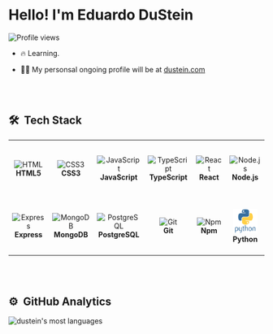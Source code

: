
<!--<img align="right" height="590em" src="https://raw.githubusercontent.com/gist/maykbrito/618ef18e3bbb7cdfd200f3a4fc1aabc6/raw/201d47c76006c99fe0dc55ea92e76bdca5537f08/githubcard.svg"/>-->
<h1 align="left">Hello! I'm Eduardo DuStein</h1>
<p align="left"> <img src="https://komarev.com/ghpvc/?username=dustein&color=yellow" alt="Profile views" /> </p>

- 🔥 Learning. 

<!-- - 🔭 I’m currently working at [Rocketseat](https://github.com/Rocketseat) -->

- 👨‍💻 My personsal ongoing profile will be at [dustein.com](https://dustein.com)

<!-- - ▶️ I regularly post videos on [youtube.com/maykbrito](https://youtube.com/maykbrito) -->

<!-- - 💬 Ask me about **JavaScript, HTML, CSS, SQL, Node.JS** -->

<!-- - ⚡ Fun fact **Oneye 😜** -->

<br><br>

## 🛠 &nbsp;Tech Stack

<table>
    <tr>
      <td align="center" height="108" width="108">
        <img src="https://cdn.jsdelivr.net/gh/devicons/devicon/icons/html5/html5-plain.svg" width="48" height="48" alt="HTML"/>
        <br /><strong>HTML5</strong>
      </td>
      <td align="center" height="108" width="108">
        <img src="https://cdn.jsdelivr.net/gh/devicons/devicon/icons/css3/css3-plain.svg" width="48" height="48" alt="CSS3"/>
        <br /><strong>CSS3</strong>
      </td>
      <td align="center" height="108" width="108">
        <img src="https://cdn.jsdelivr.net/gh/devicons/devicon/icons/javascript/javascript-plain.svg" width="48" height="48" alt="JavaScript"/>
        <br /><strong>JavaScript</strong>
      </td>
      <td align="center" height="108" width="108">
        <img src="https://cdn.jsdelivr.net/gh/devicons/devicon/icons/typescript/typescript-plain.svg" width="48" height="48" alt="TypeScript"/>
        <br /><strong>TypeScript</strong>
      </td>
      <td align="center" height="108" width="108">
        <img src="https://cdn.jsdelivr.net/gh/devicons/devicon/icons/react/react-original.svg" width="48" height="48" alt="React"/>
        <br /><strong>React</strong>
      </td>     
      <td align="center" height="108" width="108">
          <img src="https://cdn.jsdelivr.net/gh/devicons/devicon/icons/nodejs/nodejs-original.svg" width="48" height="48" alt="Node.js"/>
          <br /><strong>Node.js</strong>
        </td>        
    </tr>
      <tr>
      <td align="center" height="108" width="108">
        <img src="https://cdn.jsdelivr.net/gh/devicons/devicon/icons/express/express-original.svg" width="48" height="48" alt="Express"/>
        <br /><strong>Express</strong>
      </td>    
      <td align="center" height="108" width="108">
        <img src="https://cdn.jsdelivr.net/gh/devicons/devicon/icons/mongodb/mongodb-original.svg" width="48" height="48" alt="MongoDB"/>
        <br /><strong>MongoDB</strong>
      </td>    
      <td align="center" height="108" width="108">
        <img src="https://cdn.jsdelivr.net/gh/devicons/devicon/icons/postgresql/postgresql-original.svg" width="48" height="48" alt="PostgreSQL"/>
        <br /><strong>PostgreSQL</strong>
      </td>        
      <td align="center" height="108" width="108">
        <img src="https://cdn.jsdelivr.net/gh/devicons/devicon/icons/git/git-original.svg" width="48" height="48" alt="Git"/>
        <br /><strong>Git</strong>
      </td>    
      <td align="center" height="108" width="108">
        <img src="https://cdn.jsdelivr.net/gh/devicons/devicon/icons/npm/npm-original-wordmark.svg" width="48" height="48" alt="Npm"/>
        <br /><strong>Npm</strong>
      </td>
      <td align="center" height="108" width="108">
        <img src="https://github.com/devicons/devicon/blob/v2.15.1/icons/python/python-original-wordmark.svg" width="48" height="48" alt="Python"/>
        <br /><strong>Python</strong>
      </td>
    </tr>
  </table>

<br><br>

## ⚙️ &nbsp;GitHub Analytics

<p align="left">
<img width="530em" src="https://github-readme-stats.vercel.app/api/top-langs/?username=dustein&layout=compact&theme=vision-friendly-dark" alt="dustein's most languages"/>
</p>

<br><br>

<!-- <p align="left" style="background:yellow">
<a href="https://codepen.io/maykbrito" target="_blank">
  <img align="center" src="https://img.shields.io/badge/-maykbrito-05122A?style=flat&logo=codepen" alt="codepen"/>
</a>
<a href="https://twitter.com/maykbrito" target="_blank">
  <img align="center" src="https://img.shields.io/badge/-maykbrito-05122A?style=flat&logo=twitter" alt="twitter"/>  
</a>
<a href="https://linkedin.com/in/maykbrito" target="_blank">
  <img align="center" src="https://img.shields.io/badge/-maykbrito-05122A?style=flat&logo=linkedin" alt="linkedin"/>
</a>
<a href="https://instagram.com/maykbrito" target="_blank">
 <img align="center" src="https://img.shields.io/badge/-maykbrito-05122A?style=flat&logo=instagram" alt="instagram"/>
</a>
<a href="https://youtube.com/maykbrito" target="_blank">
 <img align="center" src="https://img.shields.io/badge/-maykbrito-05122A?style=flat&logo=youtube" alt="youtube"/>
</a>
</p>
 -->
<!-- <img width="500em" src="https://github-readme-twitter-gazf.vercel.app/api?id=maykbrito&layout=wide&show_reply=off&show_retweet=off" /> -->


<!--

Here are some ideas to get you started:

- 🔭 I’m currently working on ...
- 🌱 I’m currently learning ...
- 👯 I’m looking to collaborate on ...
- 🤔 I’m looking for help with ...
- 💬 Ask me about ...
- 📫 How to reach me: ...
- 😄 Pronouns: ...
- ⚡ Fun fact: ...
-->
